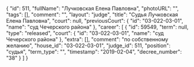 {
    "id": 511,
    "fullName": "Лучковская Елена Павловна",
    "photoURL": "",
    "tags": [],
    "comment": "",
    "layout": "judge",
    "title": "Судья Лучковская Елена Павловна",
    "court": null,
    "previousCourt": {
        "id": "03-022-03-01",
        "name": "суд Чечерского района"
    },
    "career": [
        {
            "id": 59549,
            "term": null,
            "type": "released",
            "court": {
                "id": "03-022-03-01",
                "name": "суд Чечерского района"
            },
            "extra": [],
            "comment": "по собственному желанию",
            "house_id": "03-022-03-01",
            "judge_id": 511,
            "position": "судья",
            "term_type": "",
            "timestamp": "2019-02-04",
            "decree_number": "38"
        }
    ]
}